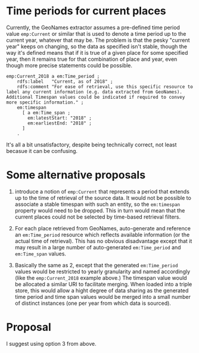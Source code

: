 # Time periods for current places

Currently, the GeoNames extractor assumes a pre-defined time period value `emp:Current` or similar that is used to denote a time period up to the current year, whatever that may be.  The problem is that the pesky "current year" keeps on changing, so the data as specified isn't stable, though the way it's defined means that if it is true of a given place for some specified year, then it remains true for that combination of place and year, even though more precise statements could be possible.

```
emp:Current_2018 a em:Time_period ;
    rdfs:label   "Current, as of 2018" ;
    rdfs:comment "For ease of retrieval, use this specific resource to label any current information (e.g. data extracted from GeoNames).  Additional Timespan values could be indicated if required to convey more specific information." ;
    em:timespan
      [ a em:Time_span ;
        em:latestStart: "2018" ;
        em:earliestEnd: "2018" ;
      ]
    .
```

It's all a bit unsatisfactory, despite being technically correct, not least becasue it can be confusing.


# Some alternative proposals

1. introduce a notion of `emp:Current` that represents a period that extends up to the time of retrieval of the source data.  It would not be possible to associate a stable timespan with such an entity, so the `em:timespan` property would need to be dropped.  This in turn would mean that the current places could not be selected by time-based retrieval filters.

2. For each place retrieved from GeoNames, auto-generate and reference an `em:Time_period` resource which reflects available information (or the actual time of retrieval).  This has no obvious disadvantage except that it may result in a large number of auto-generated `em:Time_period` and `em:Time_span` values.

3. Basically the same as 2, except that the generated `em:Time_period` values would be restricted to yearly granularity and named accordingly (like the `emp:Current_2018` example above.)  The timespan value would be allocated a similar URI to facilitate merging.  When loaded into a triple store, this would allow a hight degree of data sharing as the generated time period and time span values would be merged into a small number of distinct instances (one per year from which data is sourced).


# Proposal

I suggest using option 3 from above.



